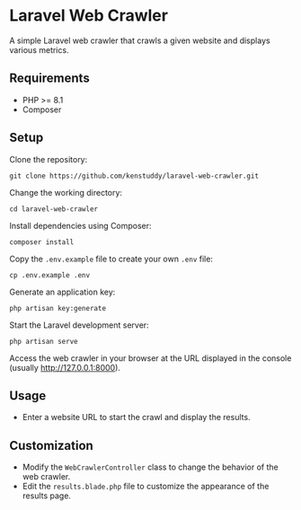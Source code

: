 # Laravel Web Crawler

A simple Laravel web crawler that crawls a given website and displays various metrics.

## Requirements

- PHP >= 8.1
- Composer

## Setup

Clone the repository:

```
git clone https://github.com/kenstuddy/laravel-web-crawler.git
```

Change the working directory:

```
cd laravel-web-crawler
```

Install dependencies using Composer:

```
composer install
```

Copy the `.env.example` file to create your own `.env` file:

```
cp .env.example .env
```

Generate an application key:

```
php artisan key:generate
```

Start the Laravel development server:

```
php artisan serve
```

Access the web crawler in your browser at the URL displayed in the console (usually http://127.0.0.1:8000).

## Usage

- Enter a website URL to start the crawl and display the results.

## Customization

- Modify the `WebCrawlerController` class to change the behavior of the web crawler.
- Edit the `results.blade.php` file to customize the appearance of the results page.
